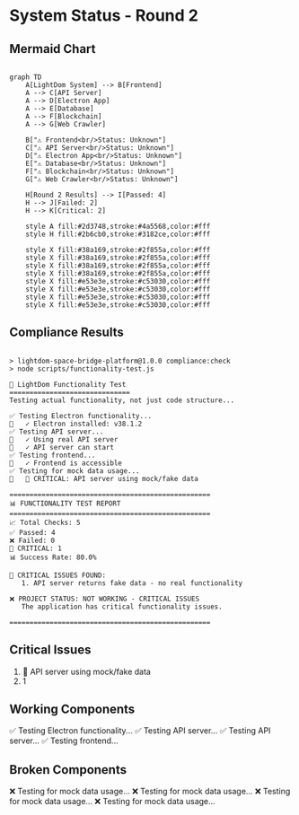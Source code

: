 
# System Status - Round 2

## Mermaid Chart
```mermaid

graph TD
    A[LightDom System] --> B[Frontend]
    A --> C[API Server]
    A --> D[Electron App]
    A --> E[Database]
    A --> F[Blockchain]
    A --> G[Web Crawler]
    
    B["⚠️ Frontend<br/>Status: Unknown"]
    C["⚠️ API Server<br/>Status: Unknown"]
    D["⚠️ Electron App<br/>Status: Unknown"]
    E["⚠️ Database<br/>Status: Unknown"]
    F["⚠️ Blockchain<br/>Status: Unknown"]
    G["⚠️ Web Crawler<br/>Status: Unknown"]
    
    H[Round 2 Results] --> I[Passed: 4]
    H --> J[Failed: 2]
    H --> K[Critical: 2]
    
    style A fill:#2d3748,stroke:#4a5568,color:#fff
    style H fill:#2b6cb0,stroke:#3182ce,color:#fff
    
    style X fill:#38a169,stroke:#2f855a,color:#fff
    style X fill:#38a169,stroke:#2f855a,color:#fff
    style X fill:#38a169,stroke:#2f855a,color:#fff
    style X fill:#38a169,stroke:#2f855a,color:#fff
    style X fill:#e53e3e,stroke:#c53030,color:#fff
    style X fill:#e53e3e,stroke:#c53030,color:#fff
    style X fill:#e53e3e,stroke:#c53030,color:#fff
    style X fill:#e53e3e,stroke:#c53030,color:#fff

```

## Compliance Results
```

> lightdom-space-bridge-platform@1.0.0 compliance:check
> node scripts/functionality-test.js

🚀 LightDom Functionality Test
==============================
Testing actual functionality, not just code structure...

✅ Testing Electron functionality...
🎉   ✓ Electron installed: v38.1.2
✅ Testing API server...
🎉   ✓ Using real API server
🎉   ✓ API server can start
✅ Testing frontend...
🎉   ✓ Frontend is accessible
✅ Testing for mock data usage...
🚨   🚨 CRITICAL: API server using mock/fake data

==================================================
📊 FUNCTIONALITY TEST REPORT
==================================================
📈 Total Checks: 5
✅ Passed: 4
❌ Failed: 0
🚨 CRITICAL: 1
📊 Success Rate: 80.0%

🚨 CRITICAL ISSUES FOUND:
   1. API server returns fake data - no real functionality

❌ PROJECT STATUS: NOT WORKING - CRITICAL ISSUES
   The application has critical functionality issues.

==================================================

```

## Critical Issues
1. 🚨    API server using mock/fake data
2. 1

## Working Components
✅ Testing Electron functionality...
✅ Testing API server...
✅ Testing API server...
✅ Testing frontend...

## Broken Components
❌ Testing for mock data usage...
❌ Testing for mock data usage...
❌ Testing for mock data usage...
❌ Testing for mock data usage...
